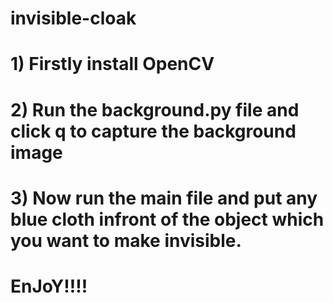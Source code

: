 # invisible-cloak
# 1) Firstly install OpenCV
# 2) Run the background.py file and click q to capture the background image
# 3) Now run the main file and put any blue cloth infront of the object which you want to make invisible.
# EnJoY!!!!
